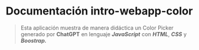 # Documentación intro-webapp-color
>Esta aplicación muestra de manera didáctica un Color Picker generado por **ChatGPT** en lenguaje ***JavaScript*** con ***HTML***, ***CSS*** y ***Boostrap.***
